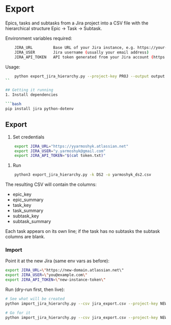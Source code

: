 # Export 
Epics, tasks and subtasks from a Jira project into a CSV file with the hierarchical
structure Epic → Task → Subtask.

Environment variables required:
```bash
    JIRA_URL         Base URL of your Jira instance, e.g. https://your-domain.atlassian.net
    JIRA_USER        Jira username (usually your email address)
    JIRA_API_TOKEN   API token generated from your Jira account (https://id.atlassian.com/manage-profile/security/api-tokens)
```

Usage:
```bash
    python export_jira_hierarchy.py --project-key PROJ --output output.csv
``

## Getting it running
1. Install dependencies

```bash
pip install jira python-dotenv
```
## Export
1. Set credentials
```bash
    export JIRA_URL="https://yyarmoshyk.atlassian.net"
    export JIRA_USER="y.yarmoshyk@gmail.com"
    export JIRA_API_TOKEN="$(cat token.txt)"
```
1. Run
```bash
    python3 export_jira_hierarchy.py -k DS2 -o yarmoshyk_ds2.csv
```

The resulting CSV will contain the columns:
* epic_key
* epic_summary
* task_key
* task_summary
* subtask_key
* subtask_summary

Each task appears on its own line; if the task has no subtasks the subtask columns are blank.

### Import
Point it at the new Jira (same env vars as before):

```bash
export JIRA_URL=\"https://new-domain.atlassian.net\"
export JIRA_USER=\"you@example.com\"
export JIRA_API_TOKEN=\"new-instance-token\"
```

Run (dry-run first, then live):
```bash
# See what will be created
python import_jira_hierarchy.py --csv jira_export.csv --project-key NEWPROJ --dry-run

# Go for it
python import_jira_hierarchy.py --csv jira_export.csv --project-key NEWPROJ
```